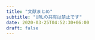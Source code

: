 ```yaml
---
title: "文献まとめ"
subtitle: "URLの共有は禁止です"
date: 2020-03-25T04:52:30+06:00
draft: false
---
```


<!-- You can add a short description if you want -->